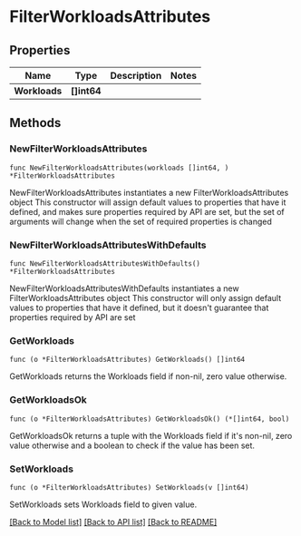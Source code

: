 # FilterWorkloadsAttributes

## Properties

Name | Type | Description | Notes
------------ | ------------- | ------------- | -------------
**Workloads** | **[]int64** |  | 

## Methods

### NewFilterWorkloadsAttributes

`func NewFilterWorkloadsAttributes(workloads []int64, ) *FilterWorkloadsAttributes`

NewFilterWorkloadsAttributes instantiates a new FilterWorkloadsAttributes object
This constructor will assign default values to properties that have it defined,
and makes sure properties required by API are set, but the set of arguments
will change when the set of required properties is changed

### NewFilterWorkloadsAttributesWithDefaults

`func NewFilterWorkloadsAttributesWithDefaults() *FilterWorkloadsAttributes`

NewFilterWorkloadsAttributesWithDefaults instantiates a new FilterWorkloadsAttributes object
This constructor will only assign default values to properties that have it defined,
but it doesn't guarantee that properties required by API are set

### GetWorkloads

`func (o *FilterWorkloadsAttributes) GetWorkloads() []int64`

GetWorkloads returns the Workloads field if non-nil, zero value otherwise.

### GetWorkloadsOk

`func (o *FilterWorkloadsAttributes) GetWorkloadsOk() (*[]int64, bool)`

GetWorkloadsOk returns a tuple with the Workloads field if it's non-nil, zero value otherwise
and a boolean to check if the value has been set.

### SetWorkloads

`func (o *FilterWorkloadsAttributes) SetWorkloads(v []int64)`

SetWorkloads sets Workloads field to given value.



[[Back to Model list]](../README.md#documentation-for-models) [[Back to API list]](../README.md#documentation-for-api-endpoints) [[Back to README]](../README.md)


